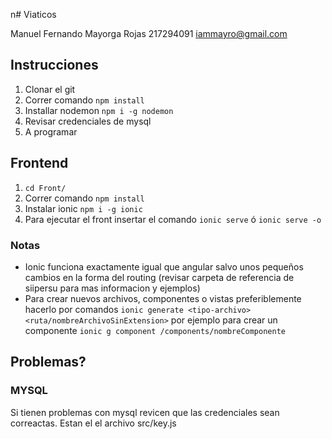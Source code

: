 n# Viaticos

Manuel Fernando Mayorga Rojas
217294091
iammayro@gmail.com

## Instrucciones
1. Clonar el git
2. Correr comando ```npm install```
3. Installar nodemon ```npm i -g nodemon```
4. Revisar credenciales de mysql
5. A programar

## Frontend
1. ```cd Front/```
2. Correr comando ```npm install```
3. Instalar ionic ```npm i -g ionic```
4. Para ejecutar el front insertar el comando ```ionic serve``` ó ```ionic serve -o```
### Notas
- Ionic funciona exactamente igual que angular salvo unos pequeños cambios en la forma del routing (revisar carpeta de referencia de siipersu para mas informacion y ejemplos)
- Para crear nuevos archivos, componentes o vistas preferiblemente hacerlo por comandos ```ionic generate <tipo-archivo> <ruta/nombreArchivoSinExtension>``` por ejemplo para crear un componente ```ionic g component /components/nombreComponente``` 


## Problemas?

### MYSQL
Si tienen problemas con mysql revicen que las credenciales sean correactas. Estan el el archivo src/key.js
